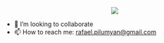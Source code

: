 

<p align="center">
  <a href="https://github.com/DenverCoder1/readme-typing-svg">
    <img src="[![Typing SVG](https://readme-typing-svg.demolab.com?font=Fira+Code&pause=1000&width=435&lines=Full+Stack+Developer)](https://git.io/typing-svg)" /></a>
</p>

- 👀 I’m looking to collaborate
- 📫 How to reach me: rafael.pilumyan@gmail.com
